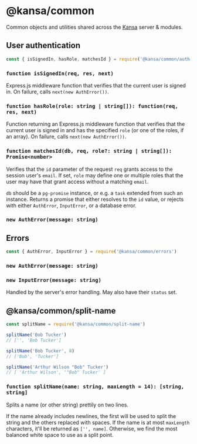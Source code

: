 # @kansa/common

Common objects and utilities shared across the
[Kansa](https://github.com/maailma/kansa) server & modules.

## User authentication

```js
const { isSignedIn, hasRole, matchesId } = require('@kansa/common/auth-user')
```

### `function isSignedIn(req, res, next)`

Express.js middleware function that verifies that the current user is signed in.
On failure, calls `next(new AuthError())`.

### `function hasRole(role: string | string[]): function(req, res, next)`

Function returning an Express.js middleware function that verifies that the
current user is signed in and has the specified `role` (or one of the roles, if
an array). On failure, calls `next(new AuthError())`.

### `function matchesId(db, req, role?: string | string[]): Promise<number>`

Verifies that the `id` parameter of the request `req` grants access to the
session user's `email`. If set, `role` may define one or multiple roles that the
user may have that grant access without a matching `email`.

`db` should be a `pg-promise` instance, or e.g. a `task` extended from such an
instance. Returns a promise that either resolves to the `id` value, or rejects
with either `AuthError`, `InputError`, or a database error.

### `new AuthError(message: string)`

## Errors

```js
const { AuthError, InputError } = require('@kansa/common/errors')
```

### `new AuthError(message: string)`

### `new InputError(message: string)`

Handled by the server's error handling. May also have their `status` set.

## @kansa/common/split-name

```js
const splitName = require('@kansa/common/split-name')

splitName('Bob Tucker')
// ['', 'Bob Tucker']

splitName('Bob Tucker', 8)
// ['Bob', 'Tucker']

splitName('Arthur Wilson "Bob" Tucker')
// [ 'Arthur Wilson', '"Bob" Tucker' ]
```

### `function splitName(name: string, maxLength = 14): [string, string]`

Splits a name (or other string) prettily on two lines.

If the name already includes newlines, the first will be used to split the
string and the others replaced with spaces. If the name is at most
`maxLength` characters, it'll be returned as `['', name]`. Otherwise, we
find the most balanced white space to use as a split point.
